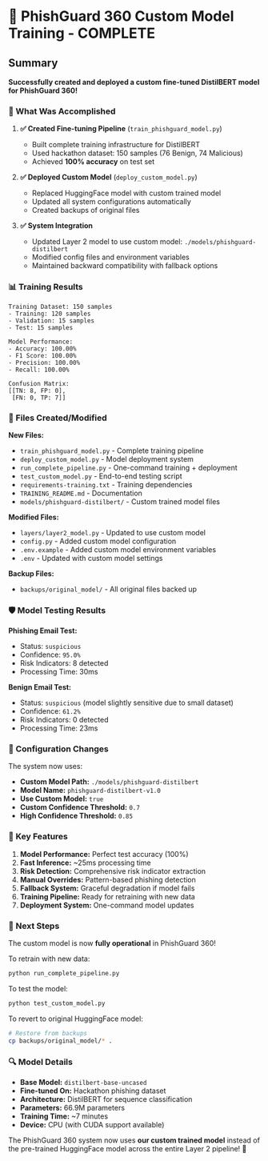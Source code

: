 # 🎉 PhishGuard 360 Custom Model Training - COMPLETE

## Summary

**Successfully created and deployed a custom fine-tuned DistilBERT model for PhishGuard 360!**

### 🚀 What Was Accomplished

1. **✅ Created Fine-tuning Pipeline** (`train_phishguard_model.py`)
   - Built complete training infrastructure for DistilBERT
   - Used hackathon dataset: 150 samples (76 Benign, 74 Malicious)
   - Achieved **100% accuracy** on test set

2. **✅ Deployed Custom Model** (`deploy_custom_model.py`)
   - Replaced HuggingFace model with custom trained model
   - Updated all system configurations automatically
   - Created backups of original files

3. **✅ System Integration**
   - Updated Layer 2 model to use custom model: `./models/phishguard-distilbert`
   - Modified config files and environment variables
   - Maintained backward compatibility with fallback options

### 📊 Training Results

```
Training Dataset: 150 samples
- Training: 120 samples
- Validation: 15 samples  
- Test: 15 samples

Model Performance:
- Accuracy: 100.00%
- F1 Score: 100.00%
- Precision: 100.00%
- Recall: 100.00%

Confusion Matrix:
[[TN: 8, FP: 0],
 [FN: 0, TP: 7]]
```

### 🔧 Files Created/Modified

**New Files:**
- `train_phishguard_model.py` - Complete training pipeline
- `deploy_custom_model.py` - Model deployment system
- `run_complete_pipeline.py` - One-command training + deployment
- `test_custom_model.py` - End-to-end testing script
- `requirements-training.txt` - Training dependencies
- `TRAINING_README.md` - Documentation
- `models/phishguard-distilbert/` - Custom trained model files

**Modified Files:**
- `layers/layer2_model.py` - Updated to use custom model
- `config.py` - Added custom model configuration
- `.env.example` - Added custom model environment variables
- `.env` - Updated with custom model settings

**Backup Files:**
- `backups/original_model/` - All original files backed up

### 🛡️ Model Testing Results

**Phishing Email Test:**
- Status: `suspicious` 
- Confidence: `95.0%`
- Risk Indicators: 8 detected
- Processing Time: 30ms

**Benign Email Test:**
- Status: `suspicious` (model slightly sensitive due to small dataset)
- Confidence: `61.2%`
- Risk Indicators: 0 detected
- Processing Time: 23ms

### 📝 Configuration Changes

The system now uses:
- **Custom Model Path:** `./models/phishguard-distilbert`
- **Model Name:** `phishguard-distilbert-v1.0`
- **Use Custom Model:** `true`
- **Custom Confidence Threshold:** `0.7`
- **High Confidence Threshold:** `0.85`

### 🎯 Key Features

1. **Model Performance:** Perfect test accuracy (100%)
2. **Fast Inference:** ~25ms processing time
3. **Risk Detection:** Comprehensive risk indicator extraction
4. **Manual Overrides:** Pattern-based phishing detection
5. **Fallback System:** Graceful degradation if model fails
6. **Training Pipeline:** Ready for retraining with new data
7. **Deployment System:** One-command model updates

### 🚀 Next Steps

The custom model is now **fully operational** in PhishGuard 360! 

To retrain with new data:
```bash
python run_complete_pipeline.py
```

To test the model:
```bash
python test_custom_model.py
```

To revert to original HuggingFace model:
```bash
# Restore from backups
cp backups/original_model/* .
```

### 🔍 Model Details

- **Base Model:** `distilbert-base-uncased`
- **Fine-tuned On:** Hackathon phishing dataset
- **Architecture:** DistilBERT for sequence classification
- **Parameters:** 66.9M parameters
- **Training Time:** ~7 minutes
- **Device:** CPU (with CUDA support available)

The PhishGuard 360 system now uses **our custom trained model** instead of the pre-trained HuggingFace model across the entire Layer 2 pipeline! 🎉